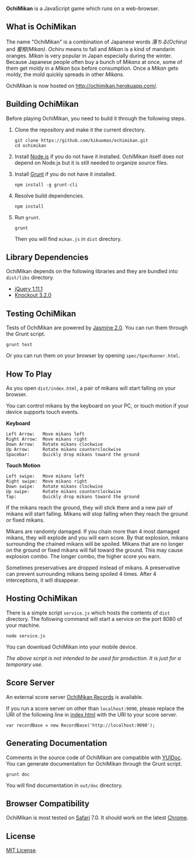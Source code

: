 **OchiMikan** is a JavaScript game which runs on a web-browser.

What is OchiMikan
-----------------

The name "OchiMikan" is a combination of Japanese words *落ちる(Ochiru)* and *蜜柑(Mikan)*.
*Ochiru* means to fall and *Mikan* is a kind of mandarin oranges.
*Mikan* is very popular in Japan especially during the winter.
Because Japanese people often buy a bunch of *Mikans* at once, some of them get moldy in a *Mikan* box before consumption.
Once a *Mikan* gets moldy, the mold quickly spreads in other *Mikans.*

OchiMikan is now hosted on http://ochimikan.herokuapp.com/.

Building OchiMikan
------------------

Before playing OchiMikan, you need to build it through the following steps.

 1. Clone the repository and make it the current directory.

		git clone https://github.com/kikuomax/ochimikan.git
		cd ochimikan

 2. Install [Node.js](http://nodejs.org) if you do not have it installed. OchiMikan itself does not depend on Node.js but it is still needed to organize source files.

 3. Install [Grunt](http://gruntjs.com) if you do not have it installed.

		npm install -g grunt-cli

 4. Resolve build dependencies.

		npm install

 5. Run `grunt`.

		grunt

	Then you will find `mikan.js` in `dist` directory.

Library Dependencies
--------------------

OchiMikan depends on the following libraries and they are bundled into `dist/libs` directory.

 - [jQuery 1.11.1](http://jquery.com)
 - [Knockout 3.2.0](http://knockoutjs.com)

Testing OchiMikan
-----------------

Tests of OchiMikan are powered by [Jasmine 2.0](http://jasmine.github.io/2.0/introduction.html). You can run them through the Grunt script.

	grunt test

Or you can run them on your browser by opening `spec/SpecRunner.html`.

How To Play
-----------

As you open `dist/index.html`, a pair of mikans will start falling on your browser.

You can control mikans by the keyboard on your PC, or touch motion if your device supports touch events.

**Keyboard**

	Left Arrow:   Move mikans left
	Right Arrow:  Move mikans right
	Down Arrow:   Rotate mikans clockwise
	Up Arrow:     Rotate mikans counterclockwise
	Spacebar:     Quickly drop mikans toward the ground

**Touch Motion**

	Left swipe:   Move mikans left
	Right swipe:  Move mikans right
	Down swipe:   Rotate mikans clockwise
	Up swipe:     Rotate mikans counterclockwise
	Tap:          Quickly drop mikans toward the ground

If the mikans reach the ground, they will stick there and a new pair of mikans will start falling. Mikans will stop falling when they reach the ground or fixed mikans.

Mikans are randomly damaged. If you chain more than 4 most damaged mikans, they will explode and you will earn score. By that explosion, mikans surrounding the chained mikans will be spoiled. Mikans that are no longer on the ground or fixed mikans will fall toward the ground. This may cause explosion combo. The longer combo, the higher score you earn.

Sometimes preservatives are dropped instead of mikans. A preservative can prevent surrounding mikans being spoiled 4 times. After 4 interceptions, it will disappear.

Hosting OchiMikan
-----------------

There is a simple script `service.js` which hosts the contents of `dist` directory. The following command will start a service on the port 8080 of your machine.

	node service.js

You can download OchiMikan into your mobile device.

*The above script is not intended to be used for production. It is just for a temporary use.*

Score Server
------------

An external score server [OchiMikan Records](https://github.com/kikuomax/ochimikan-records) is available.

If you run a score server on other than `localhost:9090`, please replace the URI of the following line in [index.html](dist/index.html) with the URI to your score server.

	var recordBase = new RecordBase('http://localhost:9090');

Generating Documentation
------------------------

Comments in the source code of OchiMikan are compatible with [YUIDoc](http://yui.github.io/yuidoc/). You can generate documentation for OchiMikan through the Grunt script.

	grunt doc

You will find documentation in `out/doc` directory.

Browser Compatibility
---------------------

OchiMikan is most tested on [Safari](https://www.apple.com/safari/) 7.0. It should work on the latest [Chrome](https://www.google.com/chrome/).

License
-------

[MIT License](http://opensource.org/licenses/MIT).
